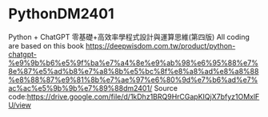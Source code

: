 # PythonDM2401
Python + ChatGPT 零基礎+高效率學程式設計與運算思維(第四版)
All coding are based on this book
https://deepwisdom.com.tw/product/python-chatgpt-%e9%9b%b6%e5%9f%ba%e7%a4%8e%e9%ab%98%e6%95%88%e7%8e%87%e5%ad%b8%e7%a8%8b%e5%bc%8f%e8%a8%ad%e8%a8%88%e8%88%87%e9%81%8b%e7%ae%97%e6%80%9d%e7%b6%ad%e7%ac%ac%e5%9b%9b%e7%89%88dm2401/
Source code:https://drive.google.com/file/d/1kDhz1BRQ9HrCGapKIQjX7bfyz1OMxlFU/view
